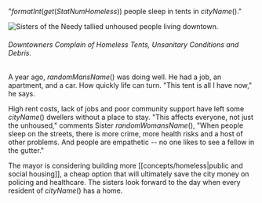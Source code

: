 "$formatInt(get(StatNumHomeless))$ people sleep in tents in $cityName()$."

![Sisters of the Needy tallied unhoused people living downtown.](newspaper/images/tents01.png)

###### Downtowners Complain of Homeless Tents, Unsanitary Conditions and Debris.

A year ago, $randomMansName()$ was doing well. He had a job, an apartment, and a car. How quickly life can turn. "This tent is all I have now," he says.

High rent costs, lack of jobs and poor community support have left some $cityName()$ dwellers without a place to stay. "This affects everyone, not just the unhoused," comments Sister $randomWomansName()$, "When people sleep on the streets, there is more crime, more health risks and a host of other problems. And people are empathetic -- no one likes to see a fellow in the gutter."

The mayor is considering building more [[concepts/homeless|public and social housing]], a cheap option that will ultimately save the city money on policing and healthcare. The sisters look forward to the day when every resident of $cityName()$ has a home.

